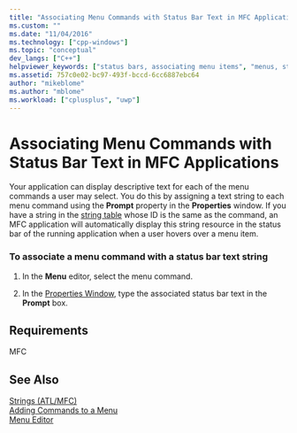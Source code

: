 ```yaml
---
title: "Associating Menu Commands with Status Bar Text in MFC Applications | Microsoft Docs"
ms.custom: ""
ms.date: "11/04/2016"
ms.technology: ["cpp-windows"]
ms.topic: "conceptual"
dev_langs: ["C++"]
helpviewer_keywords: ["status bars, associating menu items", "menus, status bar text"]
ms.assetid: 757c0e02-bc97-493f-bccd-6cc6887ebc64
author: "mikeblome"
ms.author: "mblome"
ms.workload: ["cplusplus", "uwp"]
---
```

# Associating Menu Commands with Status Bar Text in MFC Applications
Your application can display descriptive text for each of the menu commands a user may select. You do this by assigning a text string to each menu command using the **Prompt** property in the **Properties** window. If you have a string in the [string table](../windows/string-editor.md) whose ID is the same as the command, an MFC application will automatically display this string resource in the status bar of the running application when a user hovers over a menu item.  
  
### To associate a menu command with a status bar text string  
  
1.  In the **Menu** editor, select the menu command.  
  
2.  In the [Properties Window](/visualstudio/ide/reference/properties-window), type the associated status bar text in the **Prompt** box.  
  
## Requirements  
 MFC  
  
## See Also  
 [Strings (ATL/MFC)](../atl-mfc-shared/strings-atl-mfc.md)   
 [Adding Commands to a Menu](../windows/adding-commands-to-a-menu.md)   
 [Menu Editor](../windows/menu-editor.md)